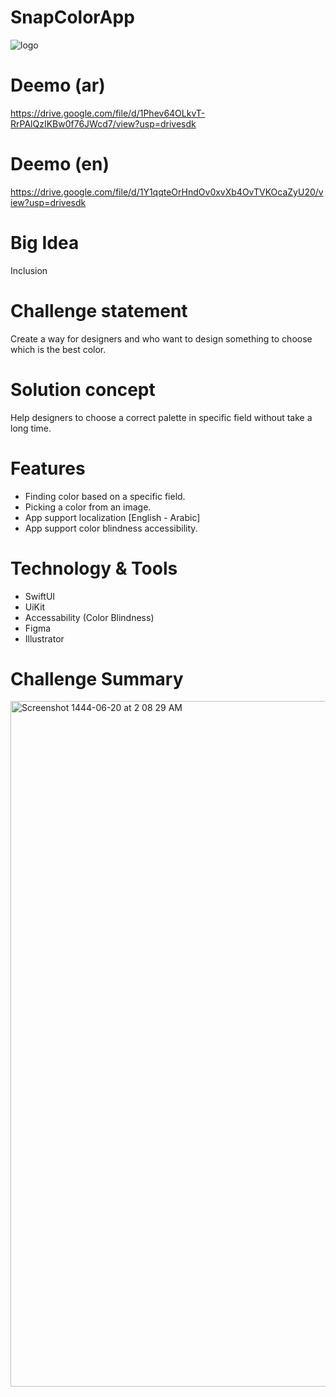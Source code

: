 # SnapColorApp
![logo](https://user-images.githubusercontent.com/116799145/212203511-738750af-5698-49d2-a0a5-e0c9d3a2ac28.jpg)

# Deemo (ar)
https://drive.google.com/file/d/1Phev64OLkvT-RrPAlQzIKBw0f76JWcd7/view?usp=drivesdk
# Deemo (en)
https://drive.google.com/file/d/1Y1qqteOrHndOv0xvXb4OvTVKOcaZyU20/view?usp=drivesdk

# Big Idea
Inclusion

# Challenge statement
Create a way for designers and who want to design something to choose which is the best color.

# Solution concept
Help designers to choose a correct palette in specific field without take a long time.

# Features
- Finding color based on a specific field.
- Picking a color from an image.
- App support localization [English - Arabic]
- App support color blindness accessibility.

# Technology & Tools
- SwiftUI
- UiKit
- Accessability (Color Blindness)
- Figma
- Illustrator

# Challenge Summary

<img width="1097" alt="Screenshot 1444-06-20 at 2 08 29 AM" src="https://user-images.githubusercontent.com/116799145/212201391-26669d7a-ede4-4f64-89dc-8f87319df821.png">


